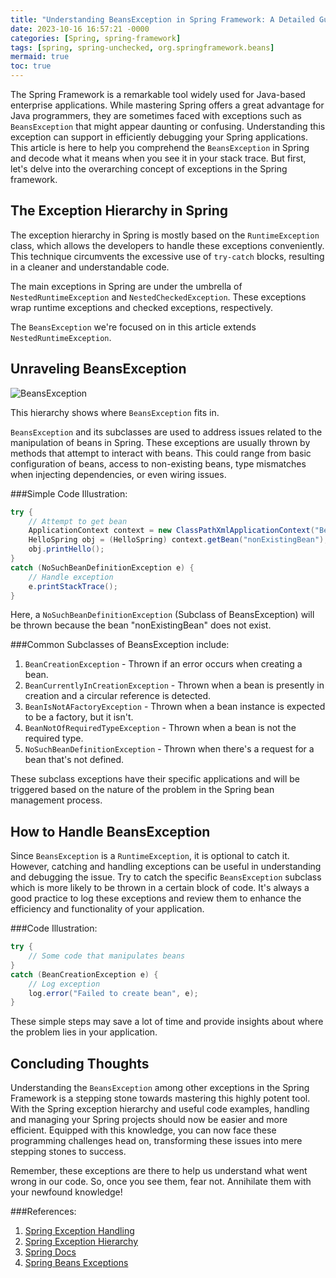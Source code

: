 ```yaml
---
title: "Understanding BeansException in Spring Framework: A Detailed Guide with Code Examples"
date: 2023-10-16 16:57:21 -0000
categories: [Spring, spring-framework]
tags: [spring, spring-unchecked, org.springframework.beans]
mermaid: true
toc: true
---
```



The Spring Framework is a remarkable tool widely used for Java-based enterprise applications. While mastering Spring offers a great advantage for Java programmers, they are sometimes faced with exceptions such as `BeansException` that might appear daunting or confusing. Understanding this exception can support in efficiently debugging your Spring applications. This article is here to help you comprehend the `BeansException` in Spring and decode what it means when you see it in your stack trace. But first, let's delve into the overarching concept of exceptions in the Spring framework.

## The Exception Hierarchy in Spring

The exception hierarchy in Spring is mostly based on the `RuntimeException` class, which allows the developers to handle these exceptions conveniently. This technique circumvents the excessive use of `try-catch` blocks, resulting in a cleaner and understandable code. 

The main exceptions in Spring are under the umbrella of `NestedRuntimeException` and `NestedCheckedException`. These exceptions wrap runtime exceptions and checked exceptions, respectively.

The `BeansException` we're focused on in this article extends `NestedRuntimeException`. 

## Unraveling BeansException

![BeansException](https://static.javatpoint.com/spring/images/spring-exceptions.png)

This hierarchy shows where `BeansException` fits in.

`BeansException` and its subclasses are used to address issues related to the manipulation of beans in Spring. These exceptions are usually thrown by methods that attempt to interact with beans. This could range from basic configuration of beans, access to non-existing beans, type mismatches when injecting dependencies, or even wiring issues.

###Simple Code Illustration:

```java
try {
    // Attempt to get bean
    ApplicationContext context = new ClassPathXmlApplicationContext("Beans.xml");
    HelloSpring obj = (HelloSpring) context.getBean("nonExistingBean");
    obj.printHello();
}
catch (NoSuchBeanDefinitionException e) {
    // Handle exception
    e.printStackTrace(); 
}
```

Here, a `NoSuchBeanDefinitionException` (Subclass of BeansException) will be thrown because the bean "nonExistingBean" does not exist.

###Common Subclasses of BeansException include:

1. `BeanCreationException` - Thrown if an error occurs when creating a bean.
2. `BeanCurrentlyInCreationException` - Thrown when a bean is presently in creation and a circular reference is detected.
3. `BeanIsNotAFactoryException` - Thrown when a bean instance is expected to be a factory, but it isn't.
4. `BeanNotOfRequiredTypeException` - Thrown when a bean is not the required type.
5. `NoSuchBeanDefinitionException` - Thrown when there's a request for a bean that's not defined.

These subclass exceptions have their specific applications and will be triggered based on the nature of the problem in the Spring bean management process.

## How to Handle BeansException

Since `BeansException` is a `RuntimeException`, it is optional to catch it. However, catching and handling exceptions can be useful in understanding and debugging the issue. Try to catch the specific `BeansException` subclass which is more likely to be thrown in a certain block of code. It's always a good practice to log these exceptions and review them to enhance the efficiency and functionality of your application.

###Code Illustration:

```java
try {
    // Some code that manipulates beans
}
catch (BeanCreationException e) {
    // Log exception
    log.error("Failed to create bean", e);
}
```

These simple steps may save a lot of time and provide insights about where the problem lies in your application.

## Concluding Thoughts

Understanding the `BeansException` among other exceptions in the Spring Framework is a stepping stone towards mastering this highly potent tool. With the Spring exception hierarchy and useful code examples, handling and managing your Spring projects should now be easier and more efficient. Equipped with this knowledge, you can now face these programming challenges head on, transforming these issues into mere stepping stones to success.

Remember, these exceptions are there to help us understand what went wrong in our code. So, once you see them, fear not. Annihilate them with your newfound knowledge!

###References:
1. [Spring Exception Handling](https://www.javatpoint.com/spring-exception-handling)
2. [Spring Exception Hierarchy](https://www.baeldung.com/spring-exception-hierarchy)
3. [Spring Docs](https://docs.spring.io/spring-framework/docs/3.2.x/spring-framework-reference/html/beans.html#context-introduction-exception)
4. [Spring Beans Exceptions](https://docs.spring.io/spring-framework/docs/current/javadoc-api/org/springframework/beans/BeansException.html)

